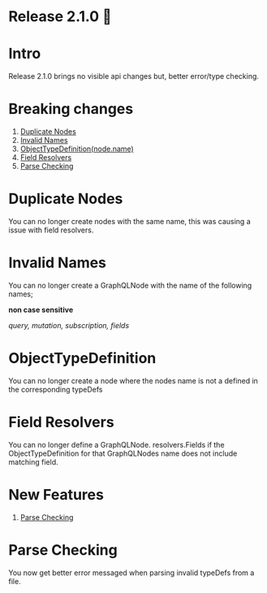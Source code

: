 # Release 2.1.0 🎉

# Intro
Release 2.1.0 brings no visible api changes but, better error/type checking.

# Breaking changes

1. [Duplicate Nodes](#Duplicate-Nodes)
2. [Invalid Names](#Invalid-Names)
3. [ObjectTypeDefinition(node.name)](#ObjectTypeDefinition(node.name))
4. [Field Resolvers](#Field-Resolvers)
4. [Parse Checking](#Parse-Checking)

# Duplicate Nodes 
You can no longer create nodes with the same name, this was causing a issue with field resolvers. 

# Invalid Names
You can no longer create a GraphQLNode with the name of the following names;

__non case sensitive__

_query, mutation, subscription, fields_

# ObjectTypeDefinition
You can no longer create a node where the nodes name is not a defined in the corresponding typeDefs

# Field Resolvers
You can no longer define a GraphQLNode. resolvers.Fields if the ObjectTypeDefinition for that GraphQLNodes name does not include matching field. 

# New Features

1. [Parse Checking](#Parse-Checking)

# Parse Checking
You now get better error messaged when parsing invalid typeDefs from a file.



